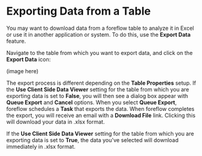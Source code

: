 # Exporting Data from a Table

You may want to download data from a foreflow table to analyze it in Excel or use it in another application or system. To do this, use the **Export Data** feature.

Navigate to the table from which you want to export data, and click on the **Export Data** icon:

(image here)

The export process is different depending on the **Table Properties** setup. If the **Use Client Side Data Viewer** setting for the table from which you are exporting data is set to **False**, you will then see a dialog box appear with **Queue Export** and **Cancel** options. When you select **Queue Export**, foreflow schedules a **Task** that exports the data. When foreflow completes the export, you will receive an email with a **Download File** link. Clicking this will download your data in .xlsx format.

If the **Use Client Side Data Viewer** setting for the table from which you are exporting data is set to **True**, the data you've selected will download immediately in .xlsx format.

